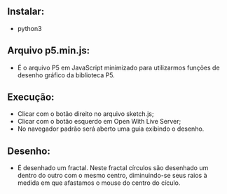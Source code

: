 
 <h2 id="instalacao-e-execucao">Instalar:</h2>
  <ul>
    <li>python3</li>
  </ul>
 
  <h2 id="instalacao-e-execucao">Arquivo p5.min.js:</h2>
  <ul>
    <li>É o arquivo P5 em JavaScript minimizado para utilizarmos funções de desenho gráfico da biblioteca P5.</li>
  </ul>

  <h2 id="instalacao-e-execucao">Execução:</h2>
  <ul>
    <li>Clicar com o botão direito no arquivo sketch.js;</li>
	  <li>Clicar com o botão esquerdo em Open With Live Server;</li>
	  <li>No navegador padrão será aberto uma guia exibindo o desenho.</li>
  </ul>
 
 <h2 id="instalacao-e-execucao">Desenho:</h2>
  <ul>
    <li>É desenhado um fractal. Neste fractal círculos são desenhado um dentro do outro com o mesmo centro, diminuindo-se seus raios à medida em que afastamos o mouse do centro do cículo.</li>
  </ul>
